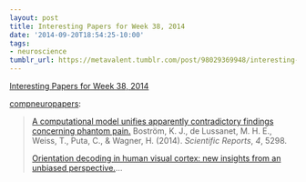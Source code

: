 ```yaml
---
layout: post
title: Interesting Papers for Week 38, 2014
date: '2014-09-20T18:54:25-10:00'
tags:
- neuroscience
tumblr_url: https://metavalent.tumblr.com/post/98029369948/interesting-papers-for-week-38-2014
---
```

[Interesting Papers for Week 38, 2014](https://compneuropapers.tumblr.com/post/97547371833/interesting-papers-for-week-38-2014)  

[compneuropapers](https://compneuropapers.tumblr.com/post/97547371833/interesting-papers-for-week-38-2014):

> [A computational model unifies apparently contradictory findings concerning phantom pain.](https://www.nature.com/srep/2014/140616/srep05298/full/srep05298.html?WT.ec_id=SREP-631-20140617) Boström, K. J., de Lussanet, M. H. E., Weiss, T., Puta, C., & Wagner, H. (2014). _Scientific Reports_, _4_, 5298.
> 
> [Orientation decoding in human visual cortex: new insights from an unbiased perspective.](https://www.jneurosci.org/content/34/24/8373.abstract?etoc)…

